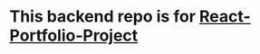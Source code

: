 # This backend repo is for [React-Portfolio-Project](https://www.sanity.io/docs/introduction/getting-started?utm_source=readme)
